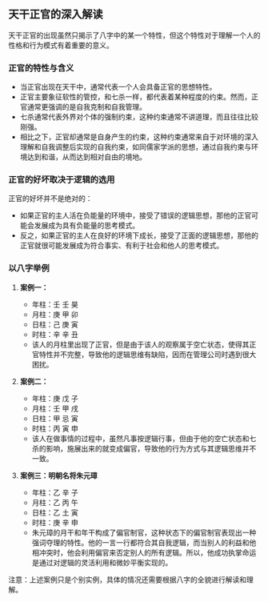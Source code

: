 ## 天干正官的深入解读

天干正官的出现虽然只揭示了八字中的某一个特性，但这个特性对于理解一个人的性格和行为模式有着重要的意义。

### 正官的特性与含义

- 当正官出现在天干中，通常代表一个人会具备正官的思想特性。
- 正官主要象征软性的管控，和七杀一样，都代表着某种程度的约束。然而，正官通常更强调的是自我克制和自我管理。
- 七杀通常代表外界对个体的强制约束，这种约束通常不讲道理，而且往往比较刚强。
- 相比之下，正官却通常是自身产生的约束，这种约束通常来自于对环境的深入理解和自我调整后实现的自我约束，如同儒家学派的思想，通过自我约束与环境达到和谐，从而达到相对自由的境地。

### 正官的好坏取决于逻辑的选用

正官的好坏并不是绝对的：

- 如果正官的主人活在负能量的环境中，接受了错误的逻辑思想，那他的正官可能会发展成为具有负能量的思考模式。
- 反之，如果正官的主人在良好的环境下成长，接受了正面的逻辑思想，那他的正官就很可能发展成为符合事实、有利于社会和他人的思考模式。
  
### 以八字举例

1. **案例一：**
   - 年柱：壬 壬   昊
   - 月柱：庚 甲   卯
   - 日柱：己 庚   寅
   - 时柱：辛 辛   丑
   - 该人的月柱里出现了正官，但是由于该人的观察属于空亡状态，使得其正官特性并不完整，导致他的逻辑思维有缺陷，因而在管理公司时遇到很大困扰。

2. **案例二：**
   - 年柱：庚 戊   子
   - 月柱：壬 甲   戌
   - 日柱：甲 忌   寅
   - 时柱：丙 寅   申
   - 该人在做事情的过程中，虽然凡事按逻辑行事，但由于他的空亡状态和七杀的影响，施展出来的就变成偏官，导致他的行为方式与其逻辑思维并不一致。

3. **案例三：明朝名将朱元璋**
   - 年柱：乙 辛   子
   - 月柱：乙 丙   午
   - 日柱：乙 土   寅
   - 时柱：庚 辛   申
   - 朱元璋的月干和年干构成了偏官制官，这种状态下的偏官制官表现出一种强词夺理的特性。他的一言一行都符合其自我逻辑，而当别人的利益和他相冲突时，他会利用偏官来否定别人的所有逻辑。所以，他成功执掌命运是通过对逻辑的灵活利用和微妙平衡实现的。
  
注意：上述案例只是个别实例，具体的情况还需要根据八字的全貌进行解读和理解。